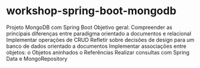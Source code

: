 # workshop-spring-boot-mongodb

 Projeto MongoDB com Spring Boot
Objetivo geral:
 Compreender as principais diferenças entre paradigma orientado a documentos e relacional
 Implementar operações de CRUD
 Refletir sobre decisões de design para um banco de dados orientado a documentos
 Implementar associações entre objetos: 
   o Objetos aninhados
   o Referências
   Realizar consultas com Spring Data e MongoRepository
